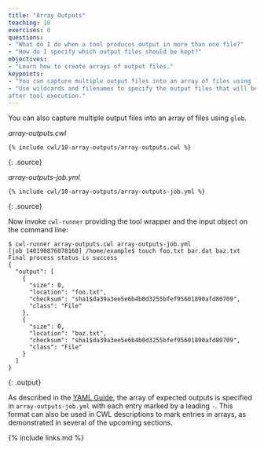 ```yaml
---
title: "Array Outputs"
teaching: 10
exercises: 0
questions:
- "What do I do when a tool produces output in more than one file?"
- "How do I specify which output files should be kept?"
objectives:
- "Learn how to create arrays of output files."
keypoints:
- "You can capture multiple output files into an array of files using `glob`."
- "Use wildcards and filenames to specify the output files that will be returned
after tool execution."
---
```

You can also capture multiple output files into an array of files using `glob`.

*array-outputs.cwl*

~~~
{% include cwl/10-array-outputs/array-outputs.cwl %}
~~~
{: .source}

*array-outputs-job.yml*

~~~
{% include cwl/10-array-outputs/array-outputs-job.yml %}
~~~
{: .source}

Now invoke `cwl-runner` providing the tool wrapper and the input object
on the command line:

~~~
$ cwl-runner array-outputs.cwl array-outputs-job.yml
[job 140190876078160] /home/example$ touch foo.txt bar.dat baz.txt
Final process status is success
{
  "output": [
    {
      "size": 0,
      "location": "foo.txt",
      "checksum": "sha1$da39a3ee5e6b4b0d3255bfef95601890afd80709",
      "class": "File"
    },
    {
      "size": 0,
      "location": "baz.txt",
      "checksum": "sha1$da39a3ee5e6b4b0d3255bfef95601890afd80709",
      "class": "File"
    }
  ]
}
~~~
{: .output}

As described in the [YAML Guide](/yaml#arrays),
the array of expected outputs is specified in `array-outputs-job.yml` with each
entry marked by a leading `-`. This format can also be used in CWL descriptions
to mark entries in arrays, as demonstrated in several of the upcoming sections.

{% include links.md %}
